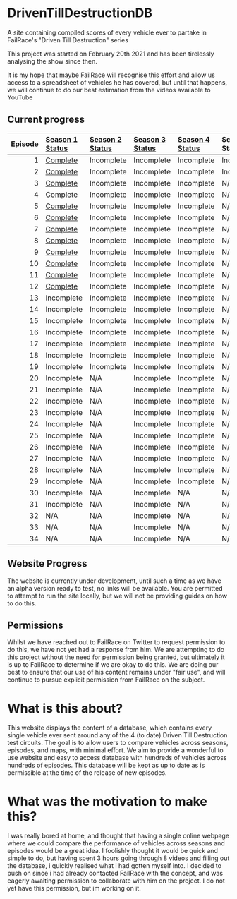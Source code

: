 # DrivenTillDestructionDB

A site containing compiled scores of every vehicle ever to partake in FailRace's "Driven Till Destruction" series

This project was started on February 20th 2021 and has been tirelessly analysing the show since then.

It is my hope that maybe FailRace will recognise this effort and allow us access to a spreadsheet of vehicles he has
covered, but until that happens, we will continue to do our best estimation from the videos available to YouTube

## Current progress

| Episode | [Season 1 Status](https://www.youtube.com/watch?v=JnVDyI1xvy0&list=PLHw7hcztgbttmgIS4_oQGr9Nw9I3sGrCG)  | [Season 2 Status](https://www.youtube.com/watch?v=uN80j6eZjXE&list=PLHw7hcztgbtuLNhDVyO11QE8VJ7wufDfO)  | [Season 3 Status](https://www.youtube.com/watch?v=tLVHkYyZMoU&list=PLHw7hcztgbtsaltC-5nAuQHnAQvqkm060)  | [Season 4 Status](https://www.youtube.com/watch?v=GkF-mfZLayk&list=PLHw7hcztgbttnWPU7e1v-29tZNXIH16wX)  | Season 5 Status | 
|---:|:---|:---|:---|:---|:---|
|1|[Complete](https://www.youtube.com/watch?v=JnVDyI1xvy0)|Incomplete|Incomplete|Incomplete|Incomplete|
|2|[Complete](https://www.youtube.com/watch?v=XEFARcGV150)|Incomplete|Incomplete|Incomplete|Incomplete|
|3|[Complete](https://www.youtube.com/watch?v=FkPh1AO6SDo)|Incomplete|Incomplete|Incomplete|N/A
|4|[Complete](https://www.youtube.com/watch?v=NQfBtV6RUUQ)|Incomplete|Incomplete|Incomplete|N/A
|5|[Complete](https://www.youtube.com/watch?v=rA2UgG7n41g)|Incomplete|Incomplete|Incomplete|N/A
|6|[Complete](https://www.youtube.com/watch?v=iDZQylW2ZrY)|Incomplete|Incomplete|Incomplete|N/A
|7|[Complete](https://www.youtube.com/watch?v=ce_9p8Zkk_c)|Incomplete|Incomplete|Incomplete|N/A
|8|[Complete](https://www.youtube.com/watch?v=B3xzJpiwgPM)|Incomplete|Incomplete|Incomplete|N/A
|9|[Complete](https://www.youtube.com/watch?v=dgXEvSTCOog)|Incomplete|Incomplete|Incomplete|N/A
|10|[Complete](https://www.youtube.com/watch?v=HRNseDZKB9Y)|Incomplete|Incomplete|Incomplete|N/A
|11|[Complete](https://www.youtube.com/watch?v=GFiN9XKRwBE)|Incomplete|Incomplete|Incomplete|N/A
|12|[Complete](https://www.youtube.com/watch?v=0K_gtep3dUY)|Incomplete|Incomplete|Incomplete|N/A
|13|Incomplete|Incomplete|Incomplete|Incomplete|N/A
|14|Incomplete|Incomplete|Incomplete|Incomplete|N/A
|15|Incomplete|Incomplete|Incomplete|Incomplete|N/A
|16|Incomplete|Incomplete|Incomplete|Incomplete|N/A
|17|Incomplete|Incomplete|Incomplete|Incomplete|N/A
|18|Incomplete|Incomplete|Incomplete|Incomplete|N/A
|19|Incomplete|Incomplete|Incomplete|Incomplete|N/A
|20|Incomplete|N/A|Incomplete|Incomplete|N/A
|21|Incomplete|N/A|Incomplete|Incomplete|N/A
|22|Incomplete|N/A|Incomplete|Incomplete|N/A
|23|Incomplete|N/A|Incomplete|Incomplete|N/A
|24|Incomplete|N/A|Incomplete|Incomplete|N/A
|25|Incomplete|N/A|Incomplete|Incomplete|N/A
|26|Incomplete|N/A|Incomplete|Incomplete|N/A
|27|Incomplete|N/A|Incomplete|Incomplete|N/A
|28|Incomplete|N/A|Incomplete|Incomplete|N/A
|29|Incomplete|N/A|Incomplete|Incomplete|N/A
|30|Incomplete|N/A|Incomplete|N/A|N/A
|31|Incomplete|N/A|Incomplete|N/A|N/A
|32|N/A|N/A|Incomplete|N/A|N/A
|33|N/A|N/A|Incomplete|N/A|N/A
|34|N/A|N/A|Incomplete|N/A|N/A

## Website Progress

The website is currently under development, until such a time as we have an alpha version ready to test, no links will
be available. You are permitted to attempt to run the site locally, but we will not be providing guides on how to do
this.

## Permissions

Whilst we have reached out to FailRace on Twitter to request permission to do this, we have not yet had a response from
him. We are attempting to do this project without the need for permission being granted, but ultimately it is up to
FailRace to determine if we are okay to do this. We are doing our best to ensure that our use of his content remains
under "fair use", and will continue to pursue explicit permission from FailRace on the subject.

# What is this about?

This website displays the content of a database, which contains every single vehicle ever sent around any of the 4 (to
date) Driven Till Destruction test circuits. The goal is to allow users to compare vehicles across seasons, episodes,
and maps, with minimal effort. We aim to provide a wonderful to use website and easy to access database with hundreds of
vehicles across hundreds of episodes. This database will be kept as up to date as is permissible at the time of the
release of new episodes.

# What was the motivation to make this?
I was really bored at home, and thought that having a single online webpage where we could compare the performance of vehicles across seasons and episodes would be a great idea.
I foolishly thought it would be quick and simple to do, but having spent 3 hours going through 8 videos and filling out the database, i quickly realised what i had gotten myself into. I decided to push on since i had already contacted FailRace with the concept, and was eagerly awaiting permission to collaborate with him on the project. I do not yet have this permission, but im working on it.